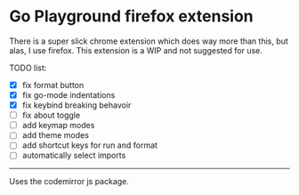 # Go Playground firefox extension

There is a super slick chrome extension which does way more than this, but alas, I use firefox. This extension is a WIP and not suggested for use.

TODO list:

- [x] fix format button
- [x] fix go-mode indentations
- [x] fix keybind breaking behavoir
- [ ] fix about toggle
- [ ] add keymap modes
- [ ] add theme modes
- [ ] add shortcut keys for run and format
- [ ] automatically select imports

----

Uses the codemirror js package.
